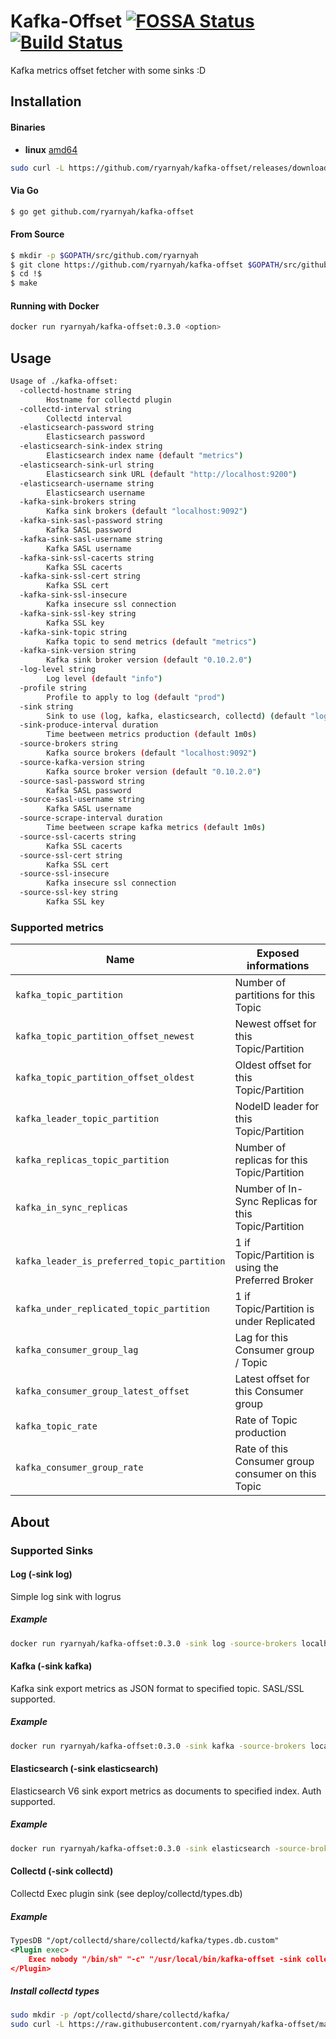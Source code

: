 # Kafka-Offset [![FOSSA Status](https://app.fossa.io/api/projects/git%2Bgithub.com%2Fryarnyah%2Fkafka-offset.svg?type=shield)](https://app.fossa.io/projects/git%2Bgithub.com%2Fryarnyah%2Fkafka-offset?ref=badge_shield) [![Build Status](https://travis-ci.org/ryarnyah/kafka-offset.svg?branch=master)](https://travis-ci.org/ryarnyah/kafka-offset)

Kafka metrics offset fetcher with some sinks :D

## Installation

#### Binaries

- **linux** [amd64](https://github.com/ryarnyah/kafka-offset/releases/download/0.3.0/kafka-offset-linux-amd64)

```bash
sudo curl -L https://github.com/ryarnyah/kafka-offset/releases/download/0.3.0/kafka-offset-linux-amd64 -o /usr/local/bin/kafka-offset && sudo chmod +x /usr/local/bin/kafka-offset
```

#### Via Go

```bash
$ go get github.com/ryarnyah/kafka-offset
```

#### From Source

```bash
$ mkdir -p $GOPATH/src/github.com/ryarnyah
$ git clone https://github.com/ryarnyah/kafka-offset $GOPATH/src/github.com/ryarnyah/kafka-offset
$ cd !$
$ make
```

#### Running with Docker
```bash
docker run ryarnyah/kafka-offset:0.3.0 <option>
```

## Usage

```bash
Usage of ./kafka-offset:
  -collectd-hostname string
    	Hostname for collectd plugin
  -collectd-interval string
    	Collectd interval
  -elasticsearch-password string
    	Elasticsearch password
  -elasticsearch-sink-index string
    	Elasticsearch index name (default "metrics")
  -elasticsearch-sink-url string
    	Elasticsearch sink URL (default "http://localhost:9200")
  -elasticsearch-username string
    	Elasticsearch username
  -kafka-sink-brokers string
    	Kafka sink brokers (default "localhost:9092")
  -kafka-sink-sasl-password string
    	Kafka SASL password
  -kafka-sink-sasl-username string
    	Kafka SASL username
  -kafka-sink-ssl-cacerts string
    	Kafka SSL cacerts
  -kafka-sink-ssl-cert string
    	Kafka SSL cert
  -kafka-sink-ssl-insecure
    	Kafka insecure ssl connection
  -kafka-sink-ssl-key string
    	Kafka SSL key
  -kafka-sink-topic string
    	Kafka topic to send metrics (default "metrics")
  -kafka-sink-version string
    	Kafka sink broker version (default "0.10.2.0")
  -log-level string
    	Log level (default "info")
  -profile string
    	Profile to apply to log (default "prod")
  -sink string
    	Sink to use (log, kafka, elasticsearch, collectd) (default "log")
  -sink-produce-interval duration
    	Time beetween metrics production (default 1m0s)
  -source-brokers string
    	Kafka source brokers (default "localhost:9092")
  -source-kafka-version string
    	Kafka source broker version (default "0.10.2.0")
  -source-sasl-password string
    	Kafka SASL password
  -source-sasl-username string
    	Kafka SASL username
  -source-scrape-interval duration
    	Time beetween scrape kafka metrics (default 1m0s)
  -source-ssl-cacerts string
    	Kafka SSL cacerts
  -source-ssl-cert string
    	Kafka SSL cert
  -source-ssl-insecure
    	Kafka insecure ssl connection
  -source-ssl-key string
    	Kafka SSL key
```

### Supported metrics
| Name                                               | Exposed informations                                |
| -------------------------------------------------- | --------------------------------------------------- |
| `kafka_topic_partition`                            | Number of partitions for this Topic                 |
| `kafka_topic_partition_offset_newest`              | Newest offset for this Topic/Partition              |
| `kafka_topic_partition_offset_oldest`              | Oldest offset for this Topic/Partition              |
| `kafka_leader_topic_partition`                     | NodeID leader for this Topic/Partition              |
| `kafka_replicas_topic_partition`                   | Number of replicas for this Topic/Partition         |
| `kafka_in_sync_replicas`                           | Number of In-Sync Replicas for this Topic/Partition |
| `kafka_leader_is_preferred_topic_partition`        | 1 if Topic/Partition is using the Preferred Broker  |
| `kafka_under_replicated_topic_partition`           | 1 if Topic/Partition is under Replicated            |
| `kafka_consumer_group_lag`                         | Lag for this Consumer group / Topic                 |
| `kafka_consumer_group_latest_offset`               | Latest offset for this Consumer group               |
| `kafka_topic_rate`                                 | Rate of Topic production                            |
| `kafka_consumer_group_rate`                        | Rate of this Consumer group consumer on this Topic  |

## About

### Supported Sinks

#### Log (-sink log)
Simple log sink with logrus

##### Example
```bash
docker run ryarnyah/kafka-offset:0.3.0 -sink log -source-brokers localhost:9092
```

#### Kafka (-sink kafka)
Kafka sink export metrics as JSON format to specified topic. SASL/SSL supported.

##### Example
```bash
docker run ryarnyah/kafka-offset:0.3.0 -sink kafka -source-brokers localhost:9092 -kafka-sink-brokers localhost:9092 -kafka-sink-topic metrics
```

#### Elasticsearch (-sink elasticsearch)
Elasticsearch V6 sink export metrics as documents to specified index. Auth supported.

##### Example
```bash
docker run ryarnyah/kafka-offset:0.3.0 -sink elasticsearch -source-brokers localhost:9092 -elasticsearch-sink-url localhost:9200 -elasticsearch-sink-index metrics
```

#### Collectd (-sink collectd)
Collectd Exec plugin sink (see deploy/collectd/types.db)
##### Example
```xml
TypesDB "/opt/collectd/share/collectd/kafka/types.db.custom"
<Plugin exec>
	Exec nobody "/bin/sh" "-c" "/usr/local/bin/kafka-offset -sink collectd -source-brokers localhost:9092 -log-level panic -source-scrape-interval 10s -sink-produce-interval 10s"
</Plugin>
```

##### Install collectd types
```bash
sudo mkdir -p /opt/collectd/share/collectd/kafka/
sudo curl -L https://raw.githubusercontent.com/ryarnyah/kafka-offset/master/deploy/collectd/types.db -o /opt/collectd/share/collectd/kafka/types.db.custom
```

